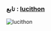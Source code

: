
### تابع : [lucithon](https://t.me/lucithon) ###

![lucithon](https://telegra.ph/file/4992d6e018a251fee31b1.jpg)
